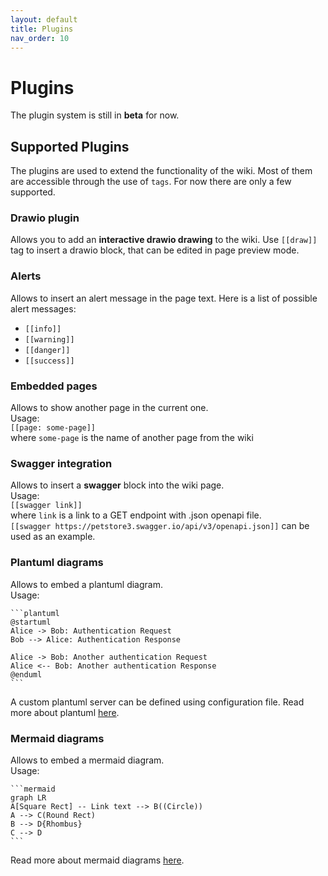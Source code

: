 ```yaml
---
layout: default
title: Plugins
nav_order: 10
---
```


# Plugins

The plugin system is still in **beta** for now.

## Supported Plugins

The plugins are used to extend the functionality of the wiki. Most of them are accessible through the use of `tags`.
For now there are only a few supported.  

### Drawio plugin
Allows you to add an **interactive drawio drawing** to the wiki. Use `[[draw]]` 
tag to insert a drawio block, that can be edited in page preview mode.

### Alerts
Allows to insert an alert message in the page text. Here is a list of 
possible alert messages:
- `[[info]]`
- `[[warning]]`
- `[[danger]]`
- `[[success]]`

### Embedded pages
Allows to show another page in the current one.<br> Usage:<br>`[[page: some-page]]`<br> where `some-page`
is the name of another page from the wiki

### Swagger integration
Allows to insert a **swagger** block into the wiki page. <br> Usage: <br> 
`[[swagger link]]` 
<br>
where `link` is a link to a GET endpoint with .json openapi file.
<br>
`[[swagger https://petstore3.swagger.io/api/v3/openapi.json]]` can be used as an example.

### Plantuml diagrams
Allows to embed a plantuml diagram. 
<br>Usage:<br>
``````
```plantuml
@startuml
Alice -> Bob: Authentication Request
Bob --> Alice: Authentication Response

Alice -> Bob: Another authentication Request
Alice <-- Bob: Another authentication Response
@enduml
```
``````

A custom plantuml server can be defined using configuration file.
Read more about plantuml [here](https://plantuml.com).

### Mermaid diagrams
Allows to embed a mermaid diagram.
<br>Usage:<br>
``````
```mermaid
graph LR
A[Square Rect] -- Link text --> B((Circle))
A --> C(Round Rect)
B --> D{Rhombus}
C --> D
```
``````

Read more about mermaid diagrams [here](https://mermaid.js.org/intro/).
